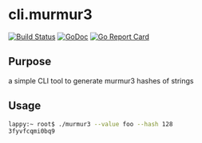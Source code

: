 # cli.murmur3

[![Build Status][1]][2]
[![GoDoc][3]][4]
[![Go Report Card][5]][5]

[1]: https://github.com/cameronnewman/murmur3cli/workflows/Continuous%20Integration/badge.svg
[2]: https://github.com/cameronnewman/murmur3cli/actions
[3]: https://godoc.org/github.com/cameronnewman/cli.murmur3?status.svg
[4]: http://godoc.org/github.com/cameronnewman/cli.murmur3
[5]: https://goreportcard.com/badge/github.com/cameronnewman/cli.murmur3
[6]: https://goreportcard.com/report/github.com/cameronnewman/cli.murmur3

## Purpose

a simple CLI tool to generate murmur3 hashes of strings

## Usage

```bash
lappy:~ root$ ./murmur3 --value foo --hash 128
3fyvfcqmi0bq9
```
